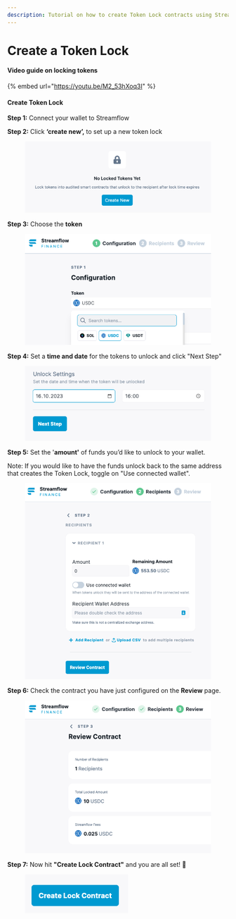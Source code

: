 ```yaml
---
description: Tutorial on how to create Token Lock contracts using Streamflow
---
```


# Create a Token Lock

#### Video guide on locking tokens

{% embed url="https://youtu.be/M2_53hXoq3I" %}

#### Create Token Lock

**Step 1:** Connect your wallet to Streamflow

**Step 2:** Click **‘create new’,** to set up a new token lock

<figure><img src="../../.gitbook/assets/image (18).png" alt=""><figcaption></figcaption></figure>

**Step 3:** Choose the **token**

<figure><img src="../../.gitbook/assets/image (19).png" alt=""><figcaption></figcaption></figure>

**Step 4:** Set a **time and date** for the tokens to unlock and click "Next Step"

<figure><img src="../../.gitbook/assets/image (20).png" alt=""><figcaption></figcaption></figure>

**Step 5:** Set the '**amount'** of funds you’d like to unlock to your wallet.&#x20;

Note: If you would like to have the funds unlock back to the same address that creates the Token Lock, toggle on "Use connected wallet".

<figure><img src="../../.gitbook/assets/image (21).png" alt="" width="518"><figcaption></figcaption></figure>



**Step 6:** Check the contract you have just configured on the **Review** page.&#x20;

<figure><img src="../../.gitbook/assets/image (22).png" alt="" width="516"><figcaption></figcaption></figure>

**Step 7:** Now hit **"Create Lock Contract"** and you are all set! :tada:

<figure><img src="../../.gitbook/assets/image (24).png" alt=""><figcaption></figcaption></figure>
